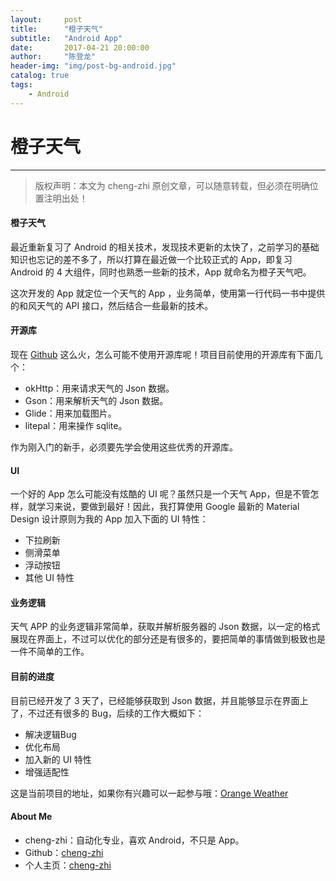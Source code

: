 ```yaml
---
layout:     post
title:      "橙子天气"
subtitle:   "Android App"
date:       2017-04-21 20:00:00
author:     "陈登龙"
header-img: "img/post-bg-android.jpg"
catalog: true
tags:
    - Android
---
```


# 橙子天气 
***
> 版权声明：本文为 cheng-zhi 原创文章，可以随意转载，但必须在明确位置注明出处！

#### 橙子天气 
最近重新复习了 Android 的相关技术，发现技术更新的太快了，之前学习的基础知识也忘记的差不多了，所以打算在最近做一个比较正式的 App，即复习 Android 的 4 大组件，同时也熟悉一些新的技术，App 就命名为橙子天气吧。

这次开发的 App 就定位一个天气的 App ，业务简单，使用第一行代码一书中提供的和风天气的 API 接口，然后结合一些最新的技术。

#### 开源库
现在 [Github](https://github.com/) 这么火，怎么可能不使用开源库呢！项目目前使用的开源库有下面几个：
* okHttp：用来请求天气的 Json 数据。
* Gson：用来解析天气的 Json 数据。
* Glide：用来加载图片。
* litepal：用来操作 sqlite。

作为刚入门的新手，必须要先学会使用这些优秀的开源库。

#### UI
一个好的 App 怎么可能没有炫酷的 UI 呢？虽然只是一个天气 App，但是不管怎样，就学习来说，要做到最好！因此，我打算使用 Google 最新的 Material Design 设计原则为我的 App 加入下面的 UI 特性：
* 下拉刷新
* 侧滑菜单
* 浮动按钮
* 其他 UI 特性

#### 业务逻辑
天气 APP 的业务逻辑非常简单，获取并解析服务器的 Json 数据，以一定的格式展现在界面上，不过可以优化的部分还是有很多的，要把简单的事情做到极致也是一件不简单的工作。

#### 目前的进度
目前已经开发了 3 天了，已经能够获取到 Json 数据，并且能够显示在界面上了，不过还有很多的 Bug，后续的工作大概如下：
* 解决逻辑Bug
* 优化布局
* 加入新的 UI 特性
* 增强适配性

这是当前项目的地址，如果你有兴趣可以一起参与哦：[Orange Weather](https://github.com/cheng-zhi/OrangeWeather)


#### About Me
* cheng-zhi：自动化专业，喜欢 Android，不只是 App。
* Github：[cheng-zhi](https://github.com/cheng-zhi)
* 个人主页：[cheng-zhi](https://cheng-zhi.github.io/)
